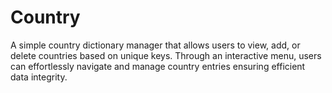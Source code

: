 # Country
A simple country dictionary manager that allows users to view, add, or delete countries based on unique keys. Through an interactive menu, users can effortlessly navigate and manage country entries ensuring efficient data integrity.
